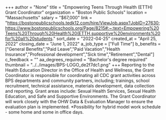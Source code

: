 +++
author = "None"
title = "Empowering Teens Through Health (ETTH) Grant Coordinator"
organization = "Boston Public Schools"
location = "Massachusetts"
salary = "$67,000"
link = "https://bostonpublicschools.tedk12.com/hire/ViewJob.aspx?JobID=27630; https://www.bostonpublicschools.org/Page/8215#:~:text=Empowering%20Teens%20Through%20Health%20(ETTH,supportive%20environments%20for%20all%20students."
sort_date = "2022-04-25"
created_at = "April 25, 2022"
closing_date = "June 1, 2022"
a_job_type = ["Full Time"]
b_benefits = ["General Benefits","Paid Leave","Paid Vacation","Health Insurance","Professional development","Sick time","Retirement","Dental"]
c_feedback = ""
aa_degrees_required = "Bachelor's degree required"
thumbnail = "../../images/BPS-LOGO_de2f7dc1.png"
+++
Reporting to the Health Education Director in the Office of Health and Wellness, the Grant Coordinator is responsible for coordinating all CDC grant activities across BPS departments and community partners, including; trainings, school recruitment, technical assistance, materials development, data collection and reporting. Grant areas include: Sexual Health Services, Sexual Health Education, and Safe and Supportive Environments. The Grant Coordinator will work closely with the OHW Data & Evaluation Manager to ensure the evaluation plan is implemented. 
*Possibility for hybrid model work schedule - some home and some in office days.